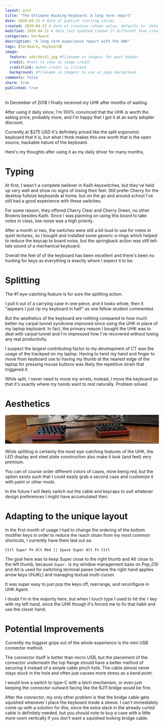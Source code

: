 ```yaml
---
layout: post
title: "The Ultimate Hacking Keyboard: A long term report"
date: 2020-04-22 # date of publish (sorting value)
created: 2020-04-22 # date of creation (shown value, defaults to `date`)
modified: 2020-04-22 # date last updated (shown if different than created)
categories: hardware
description: "A long term experience report with the UHK"
tags: [hardware, keyboard]
image:
  feature: uhk/desk1.jpg #filename in images/ for post header
  credit: #text to show as image credit
  creditlink: #when credit is clicked.
  background: #filename in images/ to use as page background
comments: false
share: true
published: true
---
```


In December of 2018 I finally received my UHK after months of waiting.

After using it daily since, I'm 100% convinced that the UHK is worth the asking price, probably more, and I'm happy that I got it at an early adopter discount.

Currently at $275 USD it's definitely priced like the split ergonomic keyboard that it is, but what I think makes this one worth that is the open source, hackable nature of the keyboard.

Here's my thoughts after using it as my daily driver for many months,


# Typing

At first, I wasn't a complete believer in Kailh keyswitches, but they've held up very well and show no signs of losing their feel. Still prefer Cherry for the desktop fullsize keyboards at home, but on the go and around school I've still had a good experience with these switches.

For some reason, they offered Cherry Clear and Cherry Green, no other Browns besides Kailh. Since I was planning on using this board to take notes in class, low noise was a high priority.

After a month or two, the switches were still a bit loud to use for notes in quiet lectures, so I bought and installed some generic o-rings which helped to reduce the keycap to board noise, but the springback action was still tell-tale sound of a mechanical keyboard.

Overall the feel of of the keyboard has been excellent and there's been no hunting for keys as everything is exactly where I expect it to be.

# Splitting

The #1 eye-catching feature is for sure the splitting action.

I pull it out of a carrying case in one piece, and it looks whole, then it "appears I just rip my keyboard in half" as one fellow student commented.

But the aesthetics of the keyboard are nothing compared to how much better my carpal tunnel syndrome improved since using the UHK in place of my laptop keyboard. In fact, the primary reason I bought the UHK was to deal with carpal tunnel and I'm impressed how I've recovered without losing any real productivity.

I suspect the largest contributing factor to my development of CT was the usage of the trackpad on my laptop. Having to twist my hand and finger to move from keyboard use to having my thumb at the nearest edge of the laptop for pressing mouse buttons was likely the repetitive strain that triggered it.

While split, I never need to move my wrists, instead, I move the keyboard so that it's exactly where my hands want to rest naturally. Problem solved.

# Aesthetics

![](/images/uhk/desk1cut.jpg)

While splitting is certainly the most eye-catching features of the UHK, the LED display and steel plate construction also make it look (and feel) very premium.

You can of course order different colors of cases, mine being red, but the option exists such that I could easily grab a second case and customize it with paint or other mods.

In the future I will likely switch out the cable and keycaps to suit whatever design preferences I might have accumulated then.

# Adapting to the unique layout

In the first month of usage I had to change the ordering of the bottom modifier keys in order to reduce the reach strain from my most common shortcuts, I currently have them laid out as:

```
Ctrl Super Fn Alt Mod || Space Super Alt Fn Ctrl
```

The goal here was to keep Super close to the right thumb and Alt close to the left thumb, because `Super-` is my window management base on Pop_OS! and Alt is used for switching terminal panes (where the right hand applies arrow keys I/HJKL) and managing textual multi-cursor.

It was super easy to just pop the keys off, rearrange, and reconfigure in UHK Agent.

I doubt I'm in the majority here, but when I touch type I used to hit the `Y` key with my left hand, since the UHK though it's forced me to fix that habit and use the closer hand.

# Potential Improvements

Currently my biggest gripe out of the whole experience is the mini USB connector method.

The connector itself is better than micro USB, but the placement of the connector underneath the top flange should have a better method of securing it instead of a simple cable pinch hole. The cable almost never stays stuck in the hole and often just causes more stress as a bend point.

I would love a switch to type-C with a latch mechanism, or even just keeping the connector outward facing like the RJ11 bridge would be fine.

After the connector, my only other problem is that the bridge cable gets squished whenever I place the keyboard inside a sleeve. I can't immediately come up with a solution for this, since the extra slack in the already curled cable is definitely needed, but you should note to buy a case with a little more room vertically if you don't want a squished looking bridge cable.
